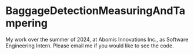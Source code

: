 # BaggageDetectionMeasuringAndTampering
My work over the summer of 2024, at Abomis Innovations Inc., as Software Engineering Intern. Please email me if you would like to see the code.
